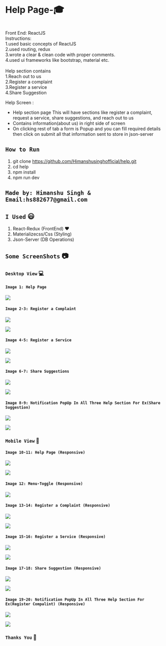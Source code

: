 # Help Page-:mortar_board:

<br>
Front End: ReactJS<br>
Instructions:<br>
1.used basic concepts of ReactJS<br>
2.used routing, redux<br>
3.wrote a clear & clean code with proper comments.<br>
4.used ui frameworks like bootstrap, material etc.<br>
<br>
Help section contains<br>
1.Reach out to us<br>
2.Register a complaint<br>
3.Register a service<br>
4.Share Suggestion<br>

Help Screen :<br>
* Help section page This will have sections like register a complaint, request a service, share suggestions, and reach out to us<br>
* Contains information(about us) in right side of screen<br>
* On clicking rest of tab a form is Popup and you can fill required details then click on submit all that information sent to store in json-server<br>

## `How to Run`  <br>
1) git clone https://github.com/Himanshusinghofficial/help.git<br>
2) cd help<br>
3) npm install<br>
4) npm run dev<br>

## `Made by: Himanshu Singh & Email:hs882677@gmail.com`

## `I Used` :smiley: <br>
1) React-Redux (FrontEnd) :heart:<br>
2) Materializecss/Css (Styling) <br>
3) Json-Server (DB Operations) <br>

## `Some ScreenShots` :camera:
### `Desktop View` :computer:

#### `Image 1: Help Page`

![](Project_Images/Image1.png)

#### `Image 2-3: Register a Complaint`

![](Project_Images/Image2.png)


![](Project_Images/Image3.png)

#### `Image 4-5: Register a Service`

![](Project_Images/Image4.png)


![](Project_Images/Image5.png)

#### `Image 6-7: Share Suggestions`

![](Project_Images/Image6.png)


![](Project_Images/Image7.png)

#### `Image 8-9: Notification PopUp In All Three Help Section For Ex(Share Suggestion)`

![](Project_Images/Image19.png)


![](Project_Images/Image20.png)

### `Mobile View` :iphone:

#### `Image 10-11: Help Page (Responsive)`

![](Project_Images/Image8.png)


![](Project_Images/Image9.png)

#### `Image 12: Menu-Toggle (Responsive)`

![](Project_Images/Image10.png)

#### `Image 13-14: Register a Complaint (Responsive)`

![](Project_Images/Image11.png)


![](Project_Images/Image12.png)

#### `Image 15-16: Register a Service (Responsive)`

![](Project_Images/Image13.png)


![](Project_Images/Image14.png)

#### `Image 17-18: Share Suggestion (Responsive)`

![](Project_Images/Image15.png)

![](Project_Images/Image16.png)

#### `Image 19-20: Notification PopUp In All Three Help Section For Ex(Register Compalint) (Responsive)`

![](Project_Images/Image17.png)

![](Project_Images/Image18.png)


### `Thanks You` :raised_hands:
